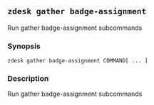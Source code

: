 ## `zdesk gather badge-assignment`

Run gather badge-assignment subcommands

### Synopsis

    zdesk gather badge-assignment COMMAND[ ... ]

### Description

Run gather badge-assignment subcommands

